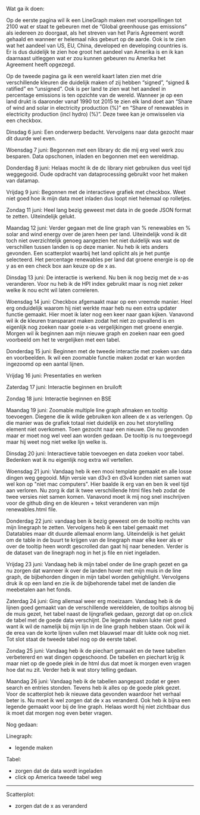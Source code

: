 
Wat ga ik doen:

Op de eerste pagina wil ik een LineGraph maken met voorspellingen tot 2100 wat er staat te gebeuren met de “Global greenhouse gas emissions” als iedereen zo doorgaat, als het streven van het Paris Agreement wordt gehaald en wanneer er helemaal niks gebeurt op de aarde. Ook is te zien wat het aandeel van US, EU, China, developed en developing countries is. Er is dus duidelijk te zien hoe groot het aandeel van Amerika is en ik kan daarnaast uitleggen wat er zou kunnen gebeuren nu Amerika het Agreement heeft opgezegd.

Op de tweede pagina ga ik een wereld kaart laten zien met drie verschillende kleuren die duidelijk maken of zij hebben “signed”, “signed & ratified” en “unsigned”. Ook is per land te zien wat het aandeel in percentage emissions is ten opzichte van de wereld. Wanneer je op een land drukt is daaronder vanaf 1990 tot 2015 te zien elk land doet aan “Share of wind and solar in electricity production (%)” en “Share of renewables in electricity production (incl hydro) (%)”. Deze twee kan je omwisselen via een checkbox.

Dinsdag 6 juni: Een onderwerp bedacht. Vervolgens naar data gezocht maar dit duurde wel even.

Woensdag 7 juni: Begonnen met een library dc die mij erg veel werk zou besparen. Data opschonen, inladen en begonnen met een wereldmap.

Donderdag 8 juni: Helaas mocht ik de dc library niet gebruiken dus veel tijd weggegooid. Oude opdracht van dataprocessing gebruikt voor het maken van datamap.

Vrijdag 9 juni: Begonnen met de interactieve grafiek met checkbox. Weet niet goed hoe ik mijn data moet inladen dus loopt niet helemaal op rolletjes.

Zondag 11 juni: Heel lang bezig geweest met data in de goede JSON format te zetten. Uiteindelijk gelukt.

Maandag 12 juni: Verder gegaan met de line graph van % renewables en % solar and wind energy over de jaren heen per land. Uiteindelijk vond ik dit toch niet overzichtelijk genoeg aangezien het niet duidelijk was wat de verschillen tussen landen is op deze manier. Nu heb ik iets anders gevonden. Een scatterplot waarbij het land oplicht als je het puntje selecteerd. Het percentage renewables per land dat groene energie is op de y as en een check box aan keuze op de x as.

Dinsdag 13 juni: De interactie is werkend. Nu ben ik nog bezig met de x-as veranderen. Voor nu heb ik de HPI index gebruikt maar is nog niet zeker welke ik nou echt wil laten  correleren.

Woensdag 14 juni: Checkbox afgemaakt maar op een vreemde manier. Heel erg onduidelijk waarom hij niet werkte maar heb nu een extra updater functie gemaakt. Hier moet ik later nog een keer naar gaan kijken. Vanavond wil ik de kleuren transparant maken zodat het niet zo opvallend is en eigenlijk nog zoeken naar goeie x-as vergelijkingen met groene energie. Morgen wil ik beginnen aan mijn nieuwe graph en zoeken naar een goed voorbeeld om het te vergelijken met een tabel.

Donderdag 15 juni: Beginnen met de tweede interactie met zoeken van data en voorbeelden. Ik wil een zoomable functie maken zodat er kan worden ingezoomd op een aantal lijnen.

Vrijdag 16 juni: Presentaties en werken 

Zaterdag 17 juni: Interactie beginnen en bruiloft

Zondag 18 juni: Interactie beginnen en BSE

Maandag 19 juni: Zoomable multiple line graph afmaken en tooltip toevoegen. Diegene die ik wilde gebruiken kon alleen de x as verlengen. Op die manier was de grafiek totaal niet duidelijk en zou het storytelling element niet overkomen. Toen gezocht naar een nieuwe. Die nu gevonden maar er moet nog wel veel aan worden gedaan. De tooltip is nu toegevoegd maar hij weet nog niet welke lijn welke is.

Dinsdag 20 juni: Interactieve table toevoegen en data zoeken voor tabel. Bedenken wat ik nu eigenlijk nog extra wil vertellen.

Woensdag 21 juni: Vandaag heb ik een mooi template gemaakt en alle losse dingen weg gegooid. Mijn versie van d3v3 en d3v4 konden niet samen wat wel kon op "niet mac computers". Hier baalde ik erg van en ben ik veel tijd aan verloren. Nu zorg ik dat ik twee verschillende html files heb zodat de twee versies niet samen komen. Vanavond moet ik mij nog snel inschrijven voor de github ding en de kleuren + tekst veranderen van mijn renewables.html file. 

Donderdag 22 juni: vandaag ben ik bezig geweest om de tooltip rechts van mijn linegraph te zetten. Vervolgens heb ik een tabel gemaakt met Datatables maar dit duurde allemaal enorm lang. Uiteindelijk is het gelukt om de table in de buurt te krijgen van de linegraph maar elke keer als er over de tooltip heen wordt gescrolled dan gaat hij naar beneden. Verder is de dataset van de linegraph nog in het js file en niet ingeladen. 

Vrijdag 23 juni: Vandaag heb ik mijn tabel onder de line graph gezet en ga nu zorgen dat wanneer ik over de landen hover met mijn muis in de line graph, de bijbehorden dingen in mijn tabel worden gehighlight. Vervolgens druk ik op een land en zie ik de bijbehorende tabel met de landen die meebetalen aan het fonds.

Zaterdag 24 juni: Ging allemaal weer erg moeizaam. Vandaag heb ik de lijnen goed gemaakt van de verschillende werelddelen, de tooltips alsnog bij de muis gezet, het tabel naast de lijngrafiek gedaan, gezorgt dat op on.click de tabel met de goede data verschijnt. De legende maken lukte niet goed want ik wil de namelijk bij mijn lijn in de line graph hebben staan. Ook wil ik de erea van de korte lijnen vullen met blauwsel maar dit lukte ook nog niet. Tot slot staat de tweede tabel nog op de eerste tabel.

Zondag 25 juni: Vandaag heb ik de piechart gemaakt en de twee tabellen verbetererd en wat dingen opgeschoond. De tabellen en piechart krijg ik maar niet op de goede plek in de html dus dat moet ik morgen even vragen hoe dat nu zit. Verder heb ik wat story telling gedaan.

Maandag 26 juni: Vandaag heb ik de tabellen aangepast zodat er geen search en entries stonden. Tevens heb ik alles op de goede plek gezet. Voor de scatterplot heb ik nieuwe data gevonden waardoor het verhaal beter is. Nu moet ik wel zorgen dat de x as veranderd. Ook heb ik bijna een legende gemaakt voor bij de line graph. Helaas wordt hij niet zichtbaar dus ik moet dat morgen nog even beter vragen.




Nog gedaan:

Linegraph: 
- legende maken

Tabel:
- zorgen dat de data wordt ingeladen
- click op America tweede tabel weg

---------------------------

Scatterplot:
- zorgen dat de x as veranderd









